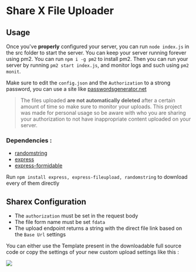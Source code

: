 # Share X File Uploader


## Usage

Once you've **properly** configured your server, you can run `node index.js` in the src folder to start the server. You can keep your server running forever using pm2. You can run `npm i -g pm2` to install pm2. Then you can run your server by running `pm2 start index.js`, and monitor logs and such using `pm2 monit`.

Make sure to edit the `config.json` and the `Authorization` to a strong password, you can use a site like [passwordsgenerator.net](https://passwordsgenerator.net/old.php)
> The files uploaded **are not automatically deleted** after a certain amount of time so make sure to monitor your uploads.
> This project was made for personal usage so be aware with who you are sharing your authorization to not have inappropriate content uploaded on your server.

### Dependencies :
  - [randomstring](https://www.npmjs.com/package/randomstring)
  - [express](https://www.npmjs.com/package/express)
  - [express-formidable](https://www.npmjs.com/package/express-formidable)

Run `npm install express, express-fileupload, randomstring` to download every of them directly

## Sharex Configuration
- The `authorization` must be set in the request body
- The file form name must be set `fdata`
- The upload endpoint returns a string with the direct file link based on the `Base Url` settings

You can either use the Template present in the downloadable full source code or copy the settings of your new custom upload settings like this :

![](https://github.com/IceMinisterq/Share-X-File-Uploader/assets/86623018/58fe67fe-1dbf-4e8e-9abd-a6216b4db926)
